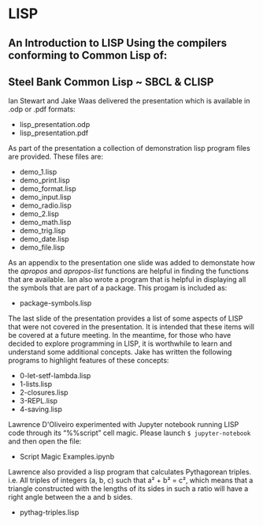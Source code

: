 # LISP

## An Introduction to LISP Using the compilers conforming to Common Lisp of: 
## Steel Bank Common Lisp ~ SBCL & CLISP

Ian Stewart and Jake Waas delivered the presentation which is available in .odp or .pdf formats:

* lisp_presentation.odp
* lisp_presentation.pdf

As part of the presentation a collection of demonstration lisp program files are provided. These files are:

* demo_1.lisp
* demo_print.lisp
* demo_format.lisp
* demo_input.lisp
* demo_radio.lisp
* demo_2.lisp
* demo_math.lisp
* demo_trig.lisp
* demo_date.lisp
* demo_file.lisp

As an appendix to the presentation one slide was added to demonstate how the *apropos* and *apropos-list* functions are helpful in finding the functions that are available. Ian also wrote a program that is helpful in displaying all the symbols that are part of a package. This progam is included as:

* package-symbols.lisp

The last slide of the presentation provides a list of some aspects of LISP that were not covered in the presentation. It is intended that these items will be covered at a future meeting. In the meantime, for those who have decided to explore programming in LISP, it is worthwhile to learn and understand some additional concepts. Jake has written the following programs to highlight features of these concepts:

* 0-let-setf-lambda.lisp
* 1-lists.lisp
* 2-closures.lisp
* 3-REPL.lisp
* 4-saving.lisp

Lawrence D'Oliveiro experimented with Jupyter notebook running LISP code through its “%%script” cell magic. Please launch `$ jupyter-notebook` and then open the file:

* Script Magic Examples.ipynb

Lawrence also provided a lisp program that calculates Pythagorean triples. i.e. All triples of integers (a, b, c) such that a² + b² = c², which means that a
triangle constructed with the lengths of its sides in such a ratio will have a right angle between the a and b sides.

* pythag-triples.lisp
